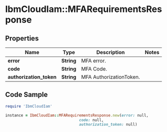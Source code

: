 # IbmCloudIam::MFARequirementsResponse

## Properties

Name | Type | Description | Notes
------------ | ------------- | ------------- | -------------
**error** | **String** | MFA error. | 
**code** | **String** | MFA Code. | 
**authorization_token** | **String** | MFA AuthorizationToken. | 

## Code Sample

```ruby
require 'IbmCloudIam'

instance = IbmCloudIam::MFARequirementsResponse.new(error: null,
                                 code: null,
                                 authorization_token: null)
```


